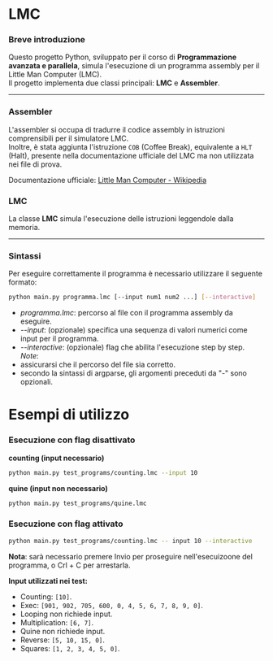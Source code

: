 # LMC
### Breve introduzione
Questo progetto Python, sviluppato per il corso di **Programmazione avanzata e parallela**, simula l'esecuzione di un programma assembly per il Little Man Computer (LMC).  
Il progetto implementa due classi principali: **LMC** e **Assembler**.

--- 

### Assembler
L'assembler si occupa di tradurre il codice assembly in istruzioni comprensibili per il simulatore LMC.  
Inoltre, è stata aggiunta l'istruzione `COB` (Coffee Break), equivalente a `HLT` (Halt), presente nella documentazione ufficiale del LMC ma non utilizzata nei file di prova.  

Documentazione ufficiale: [Little Man Computer - Wikipedia](https://en.wikipedia.org/wiki/Little_man_computer#Instructions)

### LMC
La classe **LMC** simula l'esecuzione delle istruzioni leggendole dalla memoria.

---

### Sintassi
Per eseguire correttamente il programma è necessario utilizzare il seguente formato:

```bash
python main.py programma.lmc [--input num1 num2 ...] [--interactive]
```
- *programma.lmc*: percorso al file con il programma assembly da eseguire.
- *--input*: (opzionale) specifica una sequenza di valori numerici come input per il programma.
- *--interactive*: (opzionale) flag che abilita l'esecuzione step by step.  
*Note*: 
- assicurarsi che il percorso del file sia corretto.
- secondo la sintassi di argparse, gli argomenti preceduti da "-" sono opzionali.  

# Esempi di utilizzo
### Esecuzione con flag disattivato
**counting (input necessario)**
```bash
python main.py test_programs/counting.lmc --input 10  
```

**quine (input non necessario)**
```bash
python main.py test_programs/quine.lmc
```


### Esecuzione con flag attivato
```bash
python main.py test_programs/counting.lmc -- input 10 --interactive
```
**Nota**: sarà necessario premere Invio per proseguire nell'esecuizoone del programma, o Crl + C per arrestarla.






**Input utilizzati nei test:**
- Counting: `[10]`. 
- Exec: `[901, 902, 705, 600, 0, 4, 5, 6, 7, 8, 9, 0]`.
- Looping non richiede input.
- Multiplication: `[6, 7]`.
- Quine non richiede input.
- Reverse: `[5, 10, 15, 0]`.
- Squares: `[1, 2, 3, 4, 5, 0]`.

